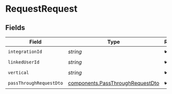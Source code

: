 # RequestRequest


## Fields

| Field                                                                                | Type                                                                                 | Required                                                                             | Description                                                                          |
| ------------------------------------------------------------------------------------ | ------------------------------------------------------------------------------------ | ------------------------------------------------------------------------------------ | ------------------------------------------------------------------------------------ |
| `integrationId`                                                                      | *string*                                                                             | :heavy_check_mark:                                                                   | N/A                                                                                  |
| `linkedUserId`                                                                       | *string*                                                                             | :heavy_check_mark:                                                                   | N/A                                                                                  |
| `vertical`                                                                           | *string*                                                                             | :heavy_check_mark:                                                                   | N/A                                                                                  |
| `passThroughRequestDto`                                                              | [components.PassThroughRequestDto](../../models/components/passthroughrequestdto.md) | :heavy_check_mark:                                                                   | N/A                                                                                  |